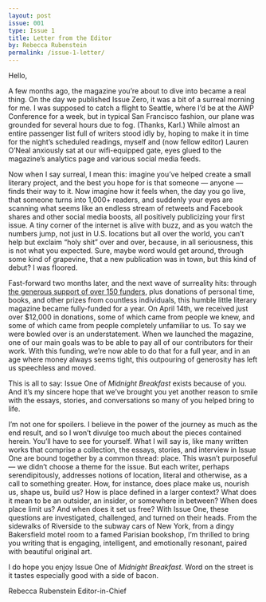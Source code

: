 ```yaml
---
layout: post
issue: 001
type: Issue 1
title: Letter from the Editor
by: Rebecca Rubenstein
permalink: /issue-1-letter/
---
```


Hello, 

A few months ago, the magazine you’re about to dive into became a real thing. On the day we published Issue Zero, it was a bit of a surreal morning for me. I was supposed to catch a flight to Seattle, where I’d be at the AWP Conference for a week, but in typical San Francisco fashion, our plane was grounded for several hours due to fog. (Thanks, Karl.) While almost an entire passenger list full of writers stood idly by, hoping to make it in time for the night’s scheduled readings, myself and (now fellow editor) Lauren O’Neal anxiously sat at our wifi-equipped gate, eyes glued to the magazine’s analytics page and various social media feeds. 

Now when I say surreal, I mean this: imagine you’ve helped create a small literary project, and the best you hope for is that someone — anyone — finds their way to it. Now imagine how it feels when, the day you go live, that someone turns into 1,000+ readers, and suddenly your eyes are scanning what seems like an endless stream of retweets and Facebook shares and other social media boosts, all positively publicizing your first issue. A tiny corner of the internet is alive with buzz, and as you watch the numbers jump, not just in U.S. locations but all over the world, you can’t help but exclaim “holy shit” over and over, because, in all seriousness, this is not what you expected. Sure, maybe word would get around, through some kind of grapevine, that a new publication was in town, but this kind of debut? I was floored.

Fast-forward two months later, and the next wave of surreality hits: through [the generous support of over 150 funders](/thanks/), plus donations of personal time, books, and other prizes from countless individuals, this humble little literary magazine became fully-funded for a year. On April 14th, we received just over $12,000 in donations, some of which came from people we knew, and some of which came from people completely unfamiliar to us. To say we were bowled over is an understatement. When we launched the magazine, one of our main goals was to be able to pay all of our contributors for their work. With this funding, we’re now able to do that for a full year, and in an age where money always seems tight, this outpouring of generosity has left us speechless and moved. 

This is all to say: Issue One of <cite>Midnight Breakfast</cite> exists because of you. And it’s my sincere hope that we’ve brought you yet another reason to smile with the essays, stories, and conversations so many of you helped bring to life. 

I’m not one for spoilers. I believe in the power of the journey as much as the end result, and so I won’t divulge too much about the pieces contained herein. You’ll have to see for yourself. What I will say is, like many written works that comprise a collection, the essays, stories, and interview in Issue One are bound together by a common thread: place. This wasn’t purposeful — we didn’t choose a theme for the issue. But each writer, perhaps serendipitously, addresses notions of location, literal and otherwise, as a call to something greater. How, for instance, does place make us, nourish us, shape us, build us? How is place defined in a larger context? What does it mean to be an outsider, an insider, or somewhere in between? When does place limit us? And when does it set us free? With Issue One, these questions are investigated, challenged, and turned on their heads. From the sidewalks of Riverside to the subway cars of New York, from a dingy Bakersfield motel room to a famed Parisian bookshop, I’m thrilled to bring you writing that is engaging, intelligent, and emotionally resonant, paired with beautiful original art.

I do hope you enjoy Issue One of <cite>Midnight Breakfast</cite>. Word on the street is it tastes especially good with a side of bacon. 

Rebecca Rubenstein
Editor-in-Chief
